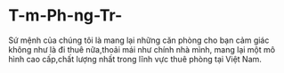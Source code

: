 T-m-Ph-ng-Tr-
=============

Sứ mệnh của chúng tôi là mang lại những  căn phòng cho bạn cảm giác  không như là đi thuê nữa,thoải mái như chính nhà mình, mang lại một mô hình cao cấp,chất lượng nhất trong lĩnh vực thuê phòng tại Việt Nam.
